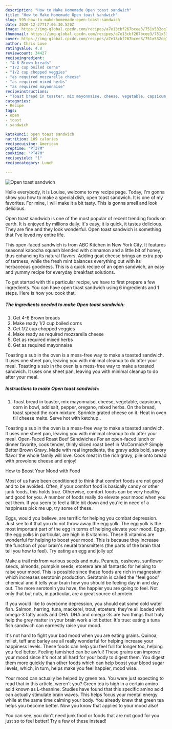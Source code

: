 ```yaml
---
description: "How to Make Homemade Open toast sandwich"
title: "How to Make Homemade Open toast sandwich"
slug: 595-how-to-make-homemade-open-toast-sandwich
date: 2020-12-27T17:06:30.520Z
image: https://img-global.cpcdn.com/recipes/a7e13cbf267bcee3/751x532cq70/open-toast-sandwich-recipe-main-photo.jpg
thumbnail: https://img-global.cpcdn.com/recipes/a7e13cbf267bcee3/751x532cq70/open-toast-sandwich-recipe-main-photo.jpg
cover: https://img-global.cpcdn.com/recipes/a7e13cbf267bcee3/751x532cq70/open-toast-sandwich-recipe-main-photo.jpg
author: Chris Love
ratingvalue: 4.8
reviewcount: 34427
recipeingredient:
- "4-6 Brown breads"
- "1/2 cup boiled corns"
- "1/2 cup chopped veggies"
- "as required mozzarella cheese"
- "as required mixed herbs"
- "as required mayonnaise"
recipeinstructions:
- "Toast bread in toaster, mix mayonnaise, cheese, vegetable, capsicum, corn in bowl, add salt, pepper, oregano, mixed herbs. On the bread, toast spread the corn mixture. Sprinkle grated cheese on it. Heat in oven till cheese melts. Serve hot with ketchup.."
categories:
- Recipe
tags:
- open
- toast
- sandwich

katakunci: open toast sandwich 
nutrition: 109 calories
recipecuisine: American
preptime: "PT37M"
cooktime: "PT47M"
recipeyield: "1"
recipecategory: Lunch

---
```



![Open toast sandwich](https://img-global.cpcdn.com/recipes/a7e13cbf267bcee3/751x532cq70/open-toast-sandwich-recipe-main-photo.jpg)

Hello everybody, it is Louise, welcome to my recipe page. Today, I'm gonna show you how to make a special dish, open toast sandwich. It is one of my favorites. For mine, I will make it a bit tasty. This is gonna smell and look delicious.

Open toast sandwich is one of the most popular of recent trending foods on earth. It is enjoyed by millions daily. It's easy, it is quick, it tastes delicious. They are fine and they look wonderful. Open toast sandwich is something that I've loved my entire life.

This open-faced sandwich is from ABC Kitchen in New York City. It features seasonal kabocha squash blended with cinnamon and a little bit of honey, thus enhancing its natural flavors. Adding goat cheese brings an extra pop of tartness, while the fresh mint balances everything out with its herbaceous goodness. This is a quick recipe of an open sandwich, an easy and yummy recipe for everyday breakfast solutions.


To get started with this particular recipe, we have to first prepare a few ingredients. You can have open toast sandwich using 6 ingredients and 1 steps. Here is how you cook that.

<!--inarticleads1-->

##### The ingredients needed to make Open toast sandwich:

1. Get 4-6 Brown breads
1. Make ready 1/2 cup boiled corns
1. Get 1/2 cup chopped veggies
1. Make ready as required mozzarella cheese
1. Get as required mixed herbs
1. Get as required mayonnaise


Toasting a sub in the oven is a mess-free way to make a toasted sandwich. It uses one sheet pan, leaving you with minimal cleanup to do after your meal. Toasting a sub in the oven is a mess-free way to make a toasted sandwich. It uses one sheet pan, leaving you with minimal cleanup to do after your meal. 

<!--inarticleads2-->

##### Instructions to make Open toast sandwich:

1. Toast bread in toaster, mix mayonnaise, cheese, vegetable, capsicum, corn in bowl, add salt, pepper, oregano, mixed herbs. On the bread, toast spread the corn mixture. Sprinkle grated cheese on it. Heat in oven till cheese melts. Serve hot with ketchup..


Toasting a sub in the oven is a mess-free way to make a toasted sandwich. It uses one sheet pan, leaving you with minimal cleanup to do after your meal. Open-Faced Roast Beef Sandwiches For an open-faced lunch or dinner favorite, cook tender, thinly sliced roast beef in McCormick® Simply Better Brown Gravy. Made with real ingredients, the gravy adds bold, savory flavor the whole family will love. Cook meat in the rich gravy, pile onto bread with provolone cheese and enjoy! 

How to Boost Your Mood with Food


Most of us have been conditioned to think that comfort foods are not good and to be avoided. Often, if your comfort food is basically candy or other junk foods, this holds true. Otherwise, comfort foods can be very healthy and good for you. A number of foods really do elevate your mood when you eat them. If you seem to feel a little bit down and you're in need of a happiness pick me up, try some of these.

Eggs, would you believe, are terrific for helping you combat depression. Just see to it that you do not throw away the egg yolk. The egg yolk is the most important part of the egg in terms of helping elevate your mood. Eggs, the egg yolks in particular, are high in B vitamins. These B vitamins are wonderful for helping to boost your mood. This is because they increase the function of your brain's neural transmitters (the parts of the brain that tell you how to feel). Try eating an egg and jolly up!

Make a trail mixfrom various seeds and nuts. Peanuts, cashews, sunflower seeds, almonds, pumpkin seeds, etcetera are all fantastic for helping to raise your mood. This is possible since these foods are rich in magnesium which increases serotonin production. Serotonin is called the "feel good" chemical and it tells your brain how you should be feeling day in and day out. The more serotonin you have, the happier you are going to feel. Not only that but nuts, in particular, are a great source of protein.

If you would like to overcome depression, you should eat some cold water fish. Salmon, herring, tuna, mackerel, trout, etcetera, they're all loaded with omega-3 fatty acids and DHA. DHA and omega-3s are two things that truly help the grey matter in your brain work a lot better. It's true: eating a tuna fish sandwich can earnestly raise your mood. 

It's not hard to fight your bad mood when you are eating grains. Quinoa, millet, teff and barley are all really wonderful for helping increase your happiness levels. These foods can help you feel full for longer too, helping you feel better. Feeling famished can be awful! These grains can improve your mood since it's not at all hard for your body to digest them. You digest them more quickly than other foods which can help boost your blood sugar levels, which, in turn, helps make you feel happier, mood wise.

Your mood can actually be helped by green tea. You were just expecting to read that in this article, weren't you? Green tea is high in a certain amino acid known as L-theanine. Studies have found that this specific amino acid can actually stimulate brain waves. This helps focus your mental energy while at the same time calming your body. You already knew that green tea helps you become better. Now you know that applies to your mood also!

You can see, you don't need junk food or foods that are not good for you just so to feel better! Try a few of these instead!


